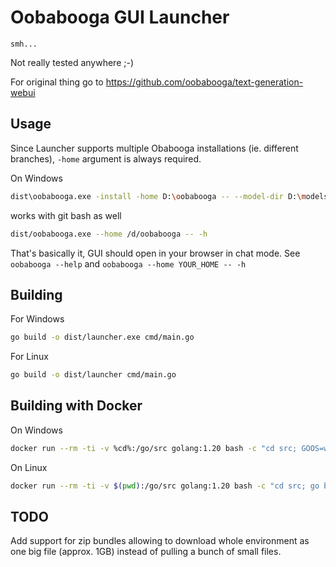 
# Oobabooga GUI Launcher

`smh...`

Not really tested anywhere ;-)

For original thing go to https://github.com/oobabooga/text-generation-webui

## Usage

Since Launcher supports multiple Obabooga installations (ie. different branches), `-home` argument is always required.

On Windows
```bash
dist\oobabooga.exe -install -home D:\oobabooga -- --model-dir D:\models --chat --auto-launch
```

works with git bash as well
```bash
dist/oobabooga.exe --home /d/oobabooga -- -h
```

That's basically it, GUI should open in your browser in chat mode.
See `oobabooga --help` and `oobabooga --home YOUR_HOME -- -h`

## Building

For Windows
```bash
go build -o dist/launcher.exe cmd/main.go
```

For Linux
```bash
go build -o dist/launcher cmd/main.go
```

## Building with Docker

On Windows
```bash
docker run --rm -ti -v %cd%:/go/src golang:1.20 bash -c "cd src; GOOS=windows go build -o dist/oobabooga.exe cmd/main.go"
```

On Linux
```bash
docker run --rm -ti -v $(pwd):/go/src golang:1.20 bash -c "cd src; go build -o dist/oobabooga cmd/main.go"
```

## TODO

Add support for zip bundles allowing to download whole environment as one big file (approx. 1GB) instead of pulling a bunch of small files.
